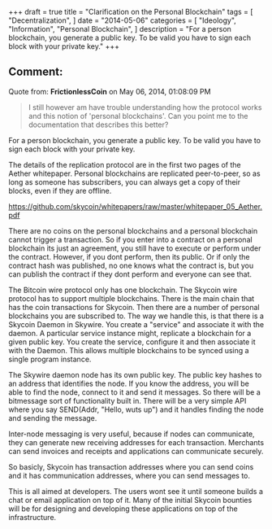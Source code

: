 +++
draft = true
title = "Clarification on the Personal Blockchain"
tags = [
    "Decentralization",
]
date = "2014-05-06"
categories = [
    "Ideology",
    "Information",
    "Personal Blockchain",
]
description = "For a person blockchain, you generate a public key. To be valid you have to sign each block with your private key."
+++
## Comment:
Quote from: **FrictionlessCoin** on May 06, 2014, 01:08:09 PM
>I still however am have trouble understanding how the protocol works and this notion of 'personal blockchains'.  Can you point me to the documentation that describes this better?

For a person blockchain, you generate a public key. To be valid you have to sign each block with your private key.

The details of the replication protocol are in the first two pages of the Aether whitepaper. Personal blockchains are replicated peer-to-peer, so as long as someone has subscribers, you can always get a copy of their blocks, even if they are offline.

https://github.com/skycoin/whitepapers/raw/master/whitepaper_05_Aether.pdf

There are no coins on the personal blockchains and a personal blockchain cannot trigger a transaction. So if you enter into a contract on a personal blockchain its just an agreement, you still have to execute or perform under the contract. However, if you dont perform, then its public. Or if only the contract hash was published, no one knows what the contract is, but you can publish the contract if they dont perform and everyone can see that.

The Bitcoin wire protocol only has one blockchain. The Skycoin wire protocol has to support multiple blockchains. There is the main chain that has the coin transactions for Skycoin. Then there are a number of personal blockchains you are subscribed to. The way we handle this, is that there is a Skycoin Daemon in Skywire. You create a "service" and associate it with the daemon. A particular service instance might, replicate a blockchain for a given public key. You create the service, configure it and then associate it with the Daemon. This allows multiple blockchains to be synced using a single program instance.

The Skywire daemon node has its own public key. The public key hashes to an address that identifies the node. If you know the address, you will be able to find the node, connect to it and send it messages. So there will be a bitmessage sort of functionality built in.  There will be a very simple API where you say SEND(Addr, "Hello, wuts up") and it handles finding the node and sending the message.

Inter-node messaging is very useful, because if nodes can communicate, they can generate new receiving addresses for each transaction. Merchants can send invoices and receipts and applications can communicate securely.

So basicly, Skycoin has transaction addresses where you can send coins and it has communication addresses, where you can send messages to.

This is all aimed at developers. The users wont see it until someone builds a chat or email application on top of it. Many of the initial Skycoin bounties will be for designing and developing these applications on top of the infrastructure.
